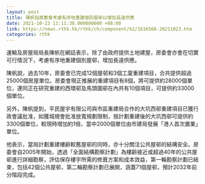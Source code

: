```yaml
---
layout: post
title: 陳帆指房委會考慮有序地重建個別屋邨以增加長遠供應
date: 2021-10-23 11:11:38.000000000 +08:00
link: https://news.rthk.hk/rthk/ch/component/k2/1616568-20211023.htm
categories: rthk
---
```


運輸及房屋局局長陳帆在網誌表示，除了由政府提供土地建屋，房委會亦會在切實可行情況下，考慮有序地重建個別屋邨，增加長遠供應。

陳帆說，過去10年，房委會已完成12個屋邨和3個工廈重建項目，合共提供超過25000個房屋單位。房委會現正推展的重建項目有8個，將可提供約28000個單位，連同正在研究重建的西環邨及馬頭圍邨在內共有10個項目，可提供約33000個單位。

另外，陳帆提到，平民屋宇有限公司與市區重建局合作的大坑西邨重建項目已獲行政會議批准，如獲城規會批准放寬規劃限制，按計劃重建後的大坑西邨可提供約3300個單位，較現時增加約1倍，當中2000個單位由市建局發展「港人首次置業」單位。

他表示，當局計劃重建樓齡較舊屋邨的同時，亦十分關注公共屋邨的結構安全。房委會自2005年開始，透過「全面結構勘察計劃」為樓齡接近或超過40年的公共屋邨進行詳細勘察，評估保存樓宇所需的修葺方案和成本效益，第一輪勘察計劃已結束，包括42個公共屋邨，第二輪勘察計劃已展開，涵蓋71個屋邨，預計2032年前分階段完成。
